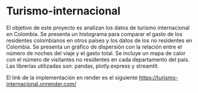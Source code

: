 # Turismo-internacional
El objetivo de este proyecto es analizan los datos de turismo internacional en Colombia. Se presenta un histograma para comparar el gasto de los residentes colombianos en otros países y los datos de los no residentes en Colombia. Se presenta un gráfico de dispersión con la relación entre el número de noches del viaje y el gasto total. Se incluye un mapa de calor con el número de visitantes no residentes en cada departamento del país. Las librerías utilizadas son: pandas, plotly.express y streamlit.

El link de la implementación en render es el siguiente
https://turismo-internacional.onrender.com/
